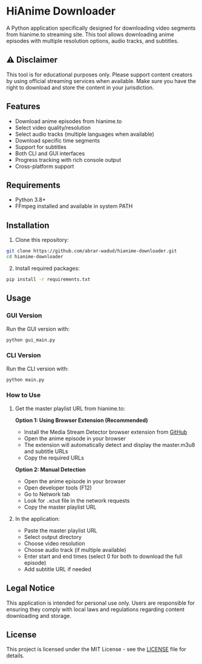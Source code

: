 # HiAnime Downloader

A Python application specifically designed for downloading video segments from hianime.to streaming site. This tool allows downloading anime episodes with multiple resolution options, audio tracks, and subtitles.

## ⚠️ Disclaimer

This tool is for educational purposes only. Please support content creators by using official streaming services when available. Make sure you have the right to download and store the content in your jurisdiction.

## Features

- Download anime episodes from hianime.to
- Select video quality/resolution
- Select audio tracks (multiple languages when available)
- Download specific time segments
- Support for subtitles
- Both CLI and GUI interfaces
- Progress tracking with rich console output
- Cross-platform support

## Requirements

- Python 3.8+
- FFmpeg installed and available in system PATH

## Installation

1. Clone this repository:
```bash
git clone https://github.com/abrar-wadud/hianime-downloader.git
cd hianime-downloader
```

2. Install required packages:
```bash
pip install -r requirements.txt
```

## Usage

### GUI Version

Run the GUI version with:
```bash
python gui_main.py
```

### CLI Version

Run the CLI version with:
```bash
python main.py
```

### How to Use

1. Get the master playlist URL from hianime.to:
   
   **Option 1: Using Browser Extension (Recommended)**
   - Install the Media Stream Detector browser extension from [GitHub](https://github.com/abrar-wadud/media-stream-detector)
   - Open the anime episode in your browser
   - The extension will automatically detect and display the master.m3u8 and subtitle URLs
   - Copy the required URLs

   **Option 2: Manual Detection**
   - Open the anime episode in your browser
   - Open developer tools (F12)
   - Go to Network tab
   - Look for `.m3u8` file in the network requests
   - Copy the master playlist URL

2. In the application:
   - Paste the master playlist URL
   - Select output directory
   - Choose video resolution
   - Choose audio track (if multiple available)
   - Enter start and end times (select 0 for both to download the full episode)
   - Add subtitle URL if needed

## Legal Notice

This application is intended for personal use only. Users are responsible for ensuring they comply with local laws and regulations regarding content downloading and storage.

## License

This project is licensed under the MIT License - see the [LICENSE](LICENSE) file for details.
